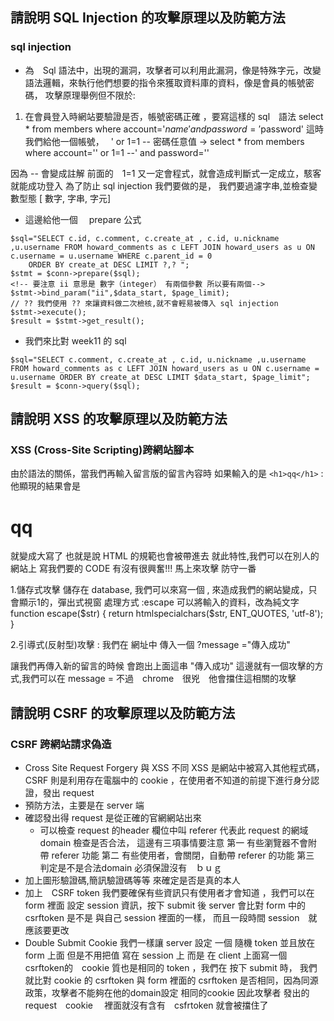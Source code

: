 ## 請說明 SQL Injection 的攻擊原理以及防範方法
### sql injection
* 為　Sql 語法中，出現的漏洞，攻擊者可以利用此漏洞，像是特殊字元，改變語法邏輯，來執行他們想要的指令來獲取資料庫的資料，像是會員的帳號密碼，
攻擊原理舉例但不限於:
1. 在會員登入時網站要驗證是否，帳號密碼正確 ，要寫這樣的 sql　語法
select * from members where account='$name' and password='$password'
這時我們給他一個帳號，　
' or 1=1 --
密碼任意值
->
select * from members where account='' or 1=1 --' and password=''

因為  -- 會變成註解 
前面的　1=1 又一定會程式，就會造成判斷式一定成立，駭客就能成功登入
為了防止 sql injection 我們要做的是，
我們要過濾字串,並檢查變數型態 [ 數字, 字串, 字元]
* 這邊給他一個　 prepare 公式 
```
$sql="SELECT c.id, c.comment, c.create_at , c.id, u.nickname ,u.username FROM howard_comments as c LEFT JOIN howard_users as u ON c.username = u.username WHERE c.parent_id = 0
    ORDER BY create_at DESC LIMIT ?,? ";
$stmt = $conn->prepare($sql);
<!-- 要注意 ii 意思是 數字（integer） 有兩個參數 所以要有兩個-->
$stmt->bind_param("ii",$data_start, $page_limit);
// ?? 我們使用 ?? 來讓資料做二次檢核,就不會輕易被傳入 sql injection
$stmt->execute();
$result = $stmt->get_result();
```
* 我們來比對 week11 的 sql
```
$sql="SELECT c.comment, c.create_at , c.id, u.nickname ,u.username FROM howard_comments as c LEFT JOIN howard_users as u ON c.username = u.username ORDER BY create_at DESC LIMIT $data_start, $page_limit";
$result = $conn->query($sql);
```


## 請說明 XSS 的攻擊原理以及防範方法

### XSS  (Cross-Site Scripting)跨網站腳本
由於語法的關係，當我們再輸入留言版的留言內容時
如果輸入的是  ``` <h1>qq</h1> ``` 
: 他顯現的結果會是 
<h1>qq</h1> 就變成大寫了
也就是說 HTML 的規範也會被帶進去
就此特性,我們可以在別人的網站上 寫我們要的 CODE 有沒有很興奮!!!
馬上來攻擊 防守一番

1.儲存式攻擊
儲存在 database, 
我們可以來寫一個 <script>alert 1</script>,
來造成我們的網站變成，只會顯示1的，彈出式視窗
處理方式 :escape 可以將輸入的資料，改為純文字
function escape($str) {
    return htmlspecialchars($str, ENT_QUOTES, 'utf-8');
}

2.引導式(反射型)攻擊
:  我們在 網址中 傳入一個 ?message 
="傳入成功"

讓我們再傳入新的留言的時候 會跑出上面這串 "傳入成功"
 這邊就有一個攻擊的方式,我們可以在 message = <script>alert 1</script>
不過　chrome　很兇　他會擋住這相關的攻擊
## 請說明 CSRF 的攻擊原理以及防範方法
### CSRF 跨網站請求偽造
* Cross Site Request Forgery 
與 XSS 不同 XSS 是網站中被寫入其他程式碼，CSRF 則是利用存在電腦中的 cookie ，在使用者不知道的前提下進行身分認證，發出 request
* 預防方法，主要是在 server 端
* 確認發出得 request 是從正確的官網網站出來
  * 可以檢查 request 的header 欄位中叫 referer 代表此 request 的網域 domain 檢查是否合法，
這邊有三項事情要注意
 第一 有些瀏覽器不會附帶 referer  功能 
 第二 有些使用者，會關閉，自動帶 referer  的功能
 第三 判定是不是合法domain 必須保證沒有　ｂｕｇ 
* 加上圖形驗證碼,簡訊驗證碼等等
來確定是否是真的本人
* 加上　CSRF token 
我們要確保有些資訊只有使用者才會知道
，我們可以在 form  裡面 設定 session 資訊，按下 submit 後 server 會比對 form 中的 csrftoken 是不是 與自己 session 裡面的一樣， 而且一段時間 session　就應該要更改
*  Double Submit Cookie
我們一樣讓 server  設定 一個 隨機 token 
並且放在 form 上面 但是不用把值 寫在
session 上 而是 在 client 上面寫一個  csrftoken的　cookie 
質也是相同的 token ，我們在 按下 submit 時，
我們就比對 cookie 的 csrftoken 與 form 裡面的 csrftoken 是否相同，因為同源政策，攻擊者不能夠在他的domain設定 相同的cookie
因此攻擊者 發出的 request　cookie　 裡面就沒有含有　csfrtoken 就會被擋住了 
